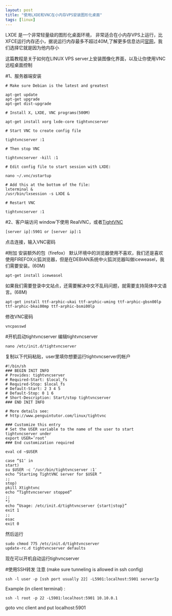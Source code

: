 ```yaml
---
layout: post
title: "使用LXDE和VNC在小内存VPS安装图形化桌面"
tags: [linux]
---
```


LXDE 是一个非常轻量级的图形化桌面环境， 非常适合在小内存VPS上运行，比XFCE运行内存还小，据说运行内存最多不超过40M,了解更多信息访问[官网](http://www.lxde.org/)，我们选择它就是因为他内存小

这篇教程是关于如何在LINUX VPS server上安装图像化界面，以及让你使用VNC远程桌面控制

#1、服务器端安装

	# Make sure Debian is the latest and greatest
	
	apt-get update
	apt-get upgrade
	apt-get dist-upgrade
	
	# Install X, LXDE, VNC programs(500M)
	
	apt-get install xorg lxde-core tightvncserver
	
	# Start VNC to create config file
	
	tightvncserver :1
	
	# Then stop VNC
	
	tightvncserver -kill :1
	
	# Edit config file to start session with LXDE:
	
	nano ~/.vnc/xstartup
	
	# Add this at the bottom of the file:
	lxterminal &
	/usr/bin/lxsession -s LXDE &
	
	# Restart VNC
	
	tightvncserver :1

#2、客户端访问
window下使用 RealVNC，或者[TightVNC](http://www.tightvnc.com/download.html)

	[server ip]:5901 or [server ip]:1

点击连接，输入VNC密码

#附加
安装额外的包（firefox）
默认环境中的浏览器使用不喜欢，我们还是喜欢使用FIREFOX火狐浏览器，但是在DEBIAN系统中火狐浏览器叫做iceweasel，我们需要安装。(60M)

	apt-get install iceweasel
如果我们需要登录中文站点，还需要解决中文不乱码问题，就需要支持简体中文语言。(68M)

	apt-get install ttf-arphic-ukai ttf-arphic-uming ttf-arphic-gbsn00lp ttf-arphic-bkai00mp ttf-arphic-bsmi00lp
	
修改VNC密码

	vncpasswd
#开机启动tightvncserver
编辑tightvncserver
	
	nano /etc/init.d/tightvncserver
复制以下代码粘贴，user里填你想要运行tightvncserver的帐户
	
	#!/bin/sh
	### BEGIN INIT INFO
	# Provides: tightvncserver
	# Required-Start: $local_fs
	# Required-Stop: $local_fs
	# Default-Start: 2 3 4 5
	# Default-Stop: 0 1 6
	# Short-Description: Start/stop tightvncserver
	### END INIT INFO
	
	# More details see:
	# http://www.penguintutor.com/linux/tightvnc
	
	### Customize this entry
	# Set the USER variable to the name of the user to start tightvncserver under
	export USER=’root‘
	### End customization required
	
	eval cd ~$USER
	
	case “$1″ in
	start)
	su $USER -c ‘/usr/bin/tightvncserver :1′
	echo “Starting TightVNC server for $USER “
	;;
	stop)
	pkill Xtightvnc
	echo “Tightvncserver stopped”
	;;
	*)
	echo “Usage: /etc/init.d/tightvncserver {start|stop}”
	exit 1
	;;
	esac
	exit 0
然后运行

	sudo chmod 775 /etc/init.d/tightvncserver
	update-rc.d tightvncserver defaults
现在可以开机自动运行tighvncserver

#使用SSH转发
注意 (make sure tunneling is allowed in ssh config) 

	ssh -l user -p [ssh port usually 22] -L5901:localhost:5901 serverIp
Example (in client terminal) : 

	ssh -l root -p 22 -L5901:localhost:5901 10.10.0.1
goto vnc client and put localhost:5901